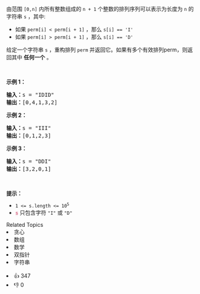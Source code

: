 <p>由范围 <code>[0,n]</code> 内所有整数组成的 <code>n + 1</code> 个整数的排列序列可以表示为长度为 <code>n</code> 的字符串 <code>s</code> ，其中:</p>

<ul>
	<li>如果&nbsp;<code>perm[i] &lt; perm[i + 1]</code>&nbsp;，那么&nbsp;<code>s[i] == 'I'</code>&nbsp;</li>
	<li>如果&nbsp;<code>perm[i] &gt; perm[i + 1]</code>&nbsp;，那么 <code>s[i] == 'D'</code>&nbsp;</li>
</ul>

<p>给定一个字符串 <code>s</code> ，重构排列&nbsp;<code>perm</code> 并返回它。如果有多个有效排列perm，则返回其中 <strong>任何一个</strong> 。</p>

<p>&nbsp;</p>

<p><strong>示例 1：</strong></p>

<pre>
<strong>输入：</strong>s = "IDID"
<strong>输出：</strong>[0,4,1,3,2]
</pre>

<p><strong>示例 2：</strong></p>

<pre>
<strong>输入：</strong>s = "III"
<strong>输出：</strong>[0,1,2,3]
</pre>

<p><strong>示例 3：</strong></p>

<pre>
<strong>输入：</strong>s = "DDI"
<strong>输出：</strong>[3,2,0,1]</pre>

<p>&nbsp;</p>

<p><strong>提示：</strong></p>

<ul>
	<li><code>1 &lt;= s.length &lt;= 10<sup>5</sup></code></li>
	<li><code><font color="#c7254e"><font face="Menlo, Monaco, Consolas, Courier New, monospace"><span style="font-size:12.6px"><span style="background-color:#f9f2f4">s</span></span></font></font></code> 只包含字符&nbsp;<code>"I"</code>&nbsp;或&nbsp;<code>"D"</code></li>
</ul>
<div><div>Related Topics</div><div><li>贪心</li><li>数组</li><li>数学</li><li>双指针</li><li>字符串</li></div></div><br><div><li>👍 347</li><li>👎 0</li></div>